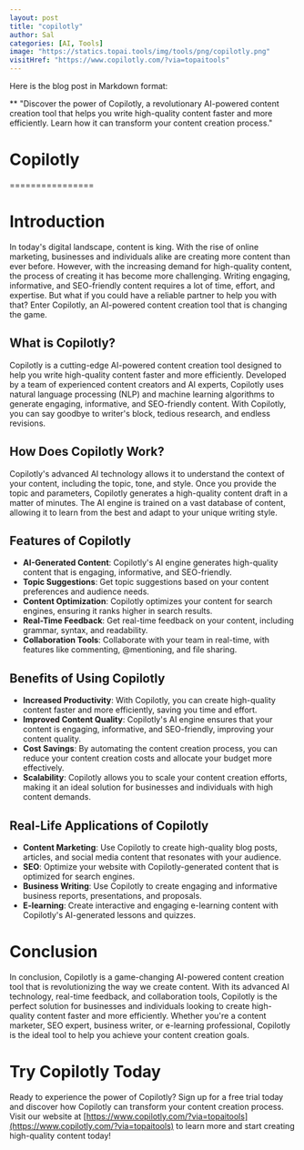 ```yaml
---
layout: post
title: "copilotly"
author: Sal
categories: [AI, Tools]
image: "https://statics.topai.tools/img/tools/png/copilotly.png"
visitHref: "https://www.copilotly.com/?via=topaitools"
---
```


Here is the blog post in Markdown format:

**
"Discover the power of Copilotly, a revolutionary AI-powered content creation tool that helps you write high-quality content faster and more efficiently. Learn how it can transform your content creation process."

# Copilotly
================

**Introduction**
===============

In today's digital landscape, content is king. With the rise of online marketing, businesses and individuals alike are creating more content than ever before. However, with the increasing demand for high-quality content, the process of creating it has become more challenging. Writing engaging, informative, and SEO-friendly content requires a lot of time, effort, and expertise. But what if you could have a reliable partner to help you with that? Enter Copilotly, an AI-powered content creation tool that is changing the game.

**What is Copilotly?**
--------------------

Copilotly is a cutting-edge AI-powered content creation tool designed to help you write high-quality content faster and more efficiently. Developed by a team of experienced content creators and AI experts, Copilotly uses natural language processing (NLP) and machine learning algorithms to generate engaging, informative, and SEO-friendly content. With Copilotly, you can say goodbye to writer's block, tedious research, and endless revisions.

**How Does Copilotly Work?**
---------------------------

Copilotly's advanced AI technology allows it to understand the context of your content, including the topic, tone, and style. Once you provide the topic and parameters, Copilotly generates a high-quality content draft in a matter of minutes. The AI engine is trained on a vast database of content, allowing it to learn from the best and adapt to your unique writing style.

**Features of Copilotly**
----------------------

* **AI-Generated Content**: Copilotly's AI engine generates high-quality content that is engaging, informative, and SEO-friendly.
* **Topic Suggestions**: Get topic suggestions based on your content preferences and audience needs.
* **Content Optimization**: Copilotly optimizes your content for search engines, ensuring it ranks higher in search results.
* **Real-Time Feedback**: Get real-time feedback on your content, including grammar, syntax, and readability.
* **Collaboration Tools**: Collaborate with your team in real-time, with features like commenting, @mentioning, and file sharing.

**Benefits of Using Copilotly**
-----------------------------

* **Increased Productivity**: With Copilotly, you can create high-quality content faster and more efficiently, saving you time and effort.
* **Improved Content Quality**: Copilotly's AI engine ensures that your content is engaging, informative, and SEO-friendly, improving your content quality.
* **Cost Savings**: By automating the content creation process, you can reduce your content creation costs and allocate your budget more effectively.
* **Scalability**: Copilotly allows you to scale your content creation efforts, making it an ideal solution for businesses and individuals with high content demands.

**Real-Life Applications of Copilotly**
-------------------------------------

* **Content Marketing**: Use Copilotly to create high-quality blog posts, articles, and social media content that resonates with your audience.
* **SEO**: Optimize your website with Copilotly-generated content that is optimized for search engines.
* **Business Writing**: Use Copilotly to create engaging and informative business reports, presentations, and proposals.
* **E-learning**: Create interactive and engaging e-learning content with Copilotly's AI-generated lessons and quizzes.

**Conclusion**
==========

In conclusion, Copilotly is a game-changing AI-powered content creation tool that is revolutionizing the way we create content. With its advanced AI technology, real-time feedback, and collaboration tools, Copilotly is the perfect solution for businesses and individuals looking to create high-quality content faster and more efficiently. Whether you're a content marketer, SEO expert, business writer, or e-learning professional, Copilotly is the ideal tool to help you achieve your content creation goals.

**Try Copilotly Today**
=====================

Ready to experience the power of Copilotly? Sign up for a free trial today and discover how Copilotly can transform your content creation process. Visit our website at [https://www.copilotly.com/?via=topaitools](https://www.copilotly.com/?via=topaitools) to learn more and start creating high-quality content today!
